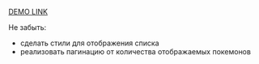   [DEMO LINK](https://besconstantine.github.io/pokemons/)

  Не забыть:
  - сделать стили для отображения списка
  - реализовать пагинацию от количества отображаемых покемонов
  